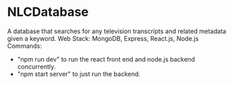 # NLCDatabase
A database that searches for any television transcripts and related metadata given a keyword. 
Web Stack: MongoDB, Express, React.js, Node.js 
Commands: 
- "npm run dev" to run the react front end and node.js backend concurrently. 
- "npm start server" to just run the backend. 
